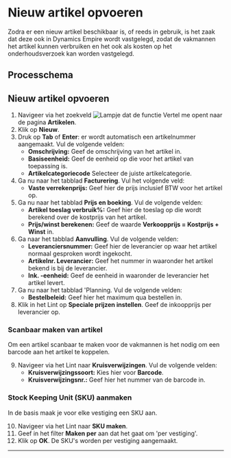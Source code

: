 # Nieuw artikel opvoeren

Zodra er een nieuw artikel beschikbaar is, of reeds in gebruik, is het zaak dat deze ook in Dynamics Empire wordt vastgelegd, zodat de vakmannen het artikel kunnen verbruiken en het ook als kosten op het onderhoudsverzoek kan worden vastgelegd.

## Processchema

## Nieuw artikel opvoeren

1. Navigeer via het zoekveld ![Lampje dat de functie Vertel me opent](https://docs.microsoft.com/nl-NL/dynamics365/business-central/media/ui-search/search_small.png "Vertel me wat u wilt doen") naar de pagina **Artikelen**.
2. Klik op  **Nieuw**.
3. Druk op **Tab** of **Enter**: er wordt automatisch een artikelnummer aangemaakt. Vul de volgende velden:
	* **Omschrijving:** Geef de omschrijving van het artikel in. 
	* **Basiseenheid:** Geef de eenheid op die voor het artikel van toepassing is. 
	* **Artikelcategoriecode** Selecteer de juiste artikelcategorie. 
4.  Ga nu naar het tabblad **Facturering**. Vul het volgende veld:
	* **Vaste verrekenprijs:** Geef hier de prijs inclusief BTW voor het artikel op. 
5.  Ga nu naar het tabblad **Prijs en boeking**. Vul de volgende velden:
	* **Artikel toeslag verbruik%:** Geef hier de toeslag op die wordt berekend over de kostprijs van het artikel. 
	* **Prijs/winst berekenen:** Geef de waarde **Verkoopprijs = Kostprijs + Winst** in. 
6.  Ga naar het tabblad **Aanvulling**. Vul de volgende velden:
	* **Leveranciersnummer:** Geef hier de leverancier op waar het artikel normaal gesproken wordt ingekocht. 
 	* **Artikelnr. Leverancier:** Geef het nummer in waaronder het artikel bekend is bij de leverancier. 
 	* **Ink. -eenheid:** Geef de eenheid in waaronder de leverancier het artikel levert. 
7.  Ga nu naar het tabblad 'Planning. Vul de volgende velden:
	* **Bestelbeleid:** Geef hier het maximum qua bestellen in. 
8. Klik in het Lint op **Speciale prijzen instellen**. Geef de inkoopprijs per leverancier op. 

### Scanbaar maken van artikel

Om een artikel scanbaar te maken voor de vakmannen is het nodig om een barcode aan het artikel te koppelen.

9. Navigeer via het Lint naar **Kruisverwijzingen**. Vul de volgende velden:
	* **Kruisverwijzingssoort:** Kies hier voor **Barcode**. 
	* **Kruisverwijzingsnr.:** Geef hier het nummer van de barcode in. 

### Stock Keeping Unit (SKU) aanmaken
In de basis maak je voor elke vestiging een SKU aan. 

10. Navigeer via het Lint naar **SKU maken**.
11. Geef in het filter **Maken per** aan dat het gaat om 'per vestiging'. 
12. Klik op **OK**. De SKU's worden per vestiging aangemaakt. 



<hr>

<!--stackedit_data:
eyJoaXN0b3J5IjpbMTA4NjkzODEzNywtNzM2Mzg2MDk2XX0=
-->